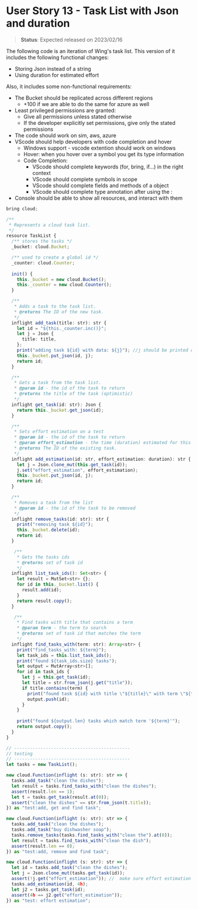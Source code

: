 # User Story 13 - Task List with Json and duration

> **Status**: Expected released on 2023/02/16

The following code is an iteration of Wing's task list.
This version of it includes the following functional changes:
- Storing Json instead of a string
- Using duration for estimated effort

Also, it includes some non-functional requirements: 
- The Bucket should be replicated across different regions 
  - +100 if we are able to do the same for azure as well
- Least privileged permissions are granted:
  - Give all permissions unless stated otherwise
  - If the developer explicitly set permissions, give only the stated permissions 
- The code should work on sim, aws, azure
- VScode should help developers with code completion and hover
  - Windows support - vscode extention should work on windows
  - Hover: when you hover over a symbol you get its type information
  - Code Completion: 
    - VScode should complete keywords (for, bring, if...)  in the right context
    - VScode should complete symbols in scope 
    - VScode should complete fields and methods of a object 
    - VScode should complete type annotation after using the :
- Console should be able to show all resources, and interact with them


```ts (wing)
bring cloud;

/**
 * Represents a cloud task list.
 */
resource TaskList {
  /** stores the tasks */
  _bucket: cloud.Bucket;

  /** used to create a global id */
  _counter: cloud.Counter;
  
  init() {
    this._bucket = new cloud.Bucket();
    this._counter = new cloud.Counter();
  }

  /** 
   * Adds a task to the task list.
   * @returns The ID of the new task.
   */
  inflight add_task(title: str): str {
    let id = "${this._counter.inc()}";
    let j = Json { 
      title: title, 
    };
    print("adding task ${id} with data: ${j}"); //j should be printed out nicely 
    this._bucket.put_json(id, j);
    return id;
  }

  /** 
   * Gets a task from the task list.
   * @param id - the id of the task to return
   * @returns the title of the task (optimistic)
   */
  inflight get_task(id: str): Json {
    return this._bucket.get_json(id);
  }

  /** 
   * Sets effort estimation on a test
   * @param id - the id of the task to return
   * @param effort_estimation - the time (duration) estimated for this task
   * @returns The ID of the existing task.
   */
  inflight add_estimation(id: str, effort_estimation: duration): str {
    let j = Json.clone_mut(this.get_task(id));
    j.set("effort_estimation", effort_estimation);
    this._bucket.put_json(id, j);
    return id;
  }

  /** 
   * Removes a task from the list
   * @param id - the id of the task to be removed
   */
  inflight remove_tasks(id: str): str {
    print("removing task ${id}");
    this._bucket.delete(id);
    return id;
  }

   /** 
    * Gets the tasks ids 
    * @returns set of task id
    */
  inflight list_task_ids(): Set<str> {
    let result = MutSet<str> {};
    for id in this._bucket.list() {
      result.add(id);
    }
    return result.copy();
  }

   /** 
    * Find tasks with title that contains a term
    * @param term - the term to search
    * @returns set of task id that matches the term
    */
  inflight find_tasks_with(term: str): Array<str> {
    print("find_tasks_with: ${term}");
    let task_ids = this.list_task_ids();
    print("found ${task_ids.size} tasks");
    let output = MutArray<str>[];
    for id in task_ids {
      let j = this.get_task(id); 
      let title = str.from_json(j.get("title"));
      if title.contains(term) { 
        print("found task ${id} with title \"${title}\" with term \"${term}\"");
        output.push(id);
      }
    }
    
    print("found ${output.len} tasks which match term '${term}'");
    return output.copy();
  }
}

// --------------------------------------------
// testing
// --------------------------------------------
let tasks = new TaskList();

new cloud.Function(inflight (s: str): str => {
  tasks.add_task("clean the dishes");
  let result = tasks.find_tasks_with("clean the dishes");
  assert(result.len == 1);
  let t = tasks.get_task(result.at(0));
  assert("clean the dishes" == str.from_json(t.title));
}) as "test:add, get and find task";

new cloud.Function(inflight (s: str): str => {
  tasks.add_task("clean the dishes");
  tasks.add_task("buy dishwasher soap");
  tasks.remove_tasks(tasks.find_tasks_with("clean the").at(0));
  let result = tasks.find_tasks_with("clean the dish");
  assert(result.len == 0);
}) as "test:add, remove and find task";

new cloud.Function(inflight (s: str): str => {
  let id = tasks.add_task("clean the dishes");
  let j = Json.clone_mut(tasks.get_task(id));
  assert(!j.get("effort_estimation")); //  make sure effort estimation default nil
  tasks.add_estimation(id, 4h);
  let j2 = tasks.get_task(id);
  assert(4h == j2.get("effort_estimation"));
}) as "test: effort estimation";
```
